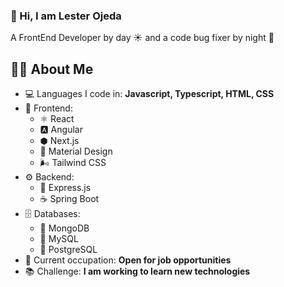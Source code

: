 <!--
<img src="https://raw.githubusercontent.com/MartinHeinz/MartinHeinz/master/wave.gif" width="30px"> 
-->
### 👋 Hi, I am Lester Ojeda 
A FrontEnd Developer by day ☀️ and a code bug fixer by night 🌙
<!--
![Image](https://github.com/user-attachments/assets/cd7a11e1-b404-443d-8a17-eef1d0b27798)
-->
<!--
```javascript
const aboutMe = {
   pronouns: "he" | "him",
   code: [Javascript, Typescript, HTML, CSS],
   technologies: {
      frontEnd: {
         js: ["React", "Angular","Next.js"],
         css: ["Material Design", "Tailwind CSS"]
      },
      backEnd: {
         js: ["Express.js","Spring Boot"],
      },
      databases: ["MongoDB", "mySQL", "PostgreSQL"],
   },
   currentOccupation: ["open for job opportunities"],
   challenge: "I am working to learn new technologies.",
};
```
-->
<!--
### 👨‍💻 About Me

```javascript
const aboutMe = () => ({
  pronouns: "he | him",
  code: ["💛 Javascript", "💙 Typescript", "📄 HTML", "🎨 CSS"],
  technologies: {
    frontEnd: {
      js: ["⚛️ React", "🅰️ Angular", "⬢ Next.js"],
      css: ["🎨 Material Design", "🌬️ Tailwind CSS"],
    },
    backEnd: {
      js: ["🚂 Express.js", "☕ Spring Boot"],
    },
    databases: ["🍃 MongoDB", "🐬 mySQL", "🐘 PostgreSQL"],
  },
  currentOccupation: "🔎 Open for job opportunities",
  challenge: "📚 I am working to learn new technologies.",
});

console.log(aboutMe());
```
-->

## 👨‍💻 About Me

- 💻 Languages I code in: **Javascript, Typescript, HTML, CSS**
- 🎨 Frontend:
  - ⚛️ React
  - 🅰️ Angular
  - ⬢ Next.js
  - 🎨 Material Design
  - 🌬️ Tailwind CSS
- ⚙️ Backend:
  - 🚂 Express.js
  - ☕ Spring Boot
- 🗄️ Databases:
  - 🍃 MongoDB
  - 🐬 MySQL
  - 🐘 PostgreSQL
- 🔎 Current occupation: **Open for job opportunities**
- 📚 Challenge: **I am working to learn new technologies**

<!--
**lestcop/lestcop** is a ✨ _special_ ✨ repository because its `README.md` (this file) appears on your GitHub profile.

Here are some ideas to get you started:

- 🔭 I’m currently working on ...
- 🌱 I’m currently learning ...
- 👯 I’m looking to collaborate on ...
- 🤔 I’m looking for help with ...
- 💬 Ask me about ...
- 📫 How to reach me: ...
- 😄 Pronouns: ...
- ⚡ Fun fact: ...
-->
